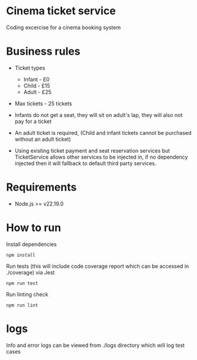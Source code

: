 # Cinema ticket service 

Coding excercise for a cinema booking system

# Business rules 
- Ticket types
    - Infant - £0
    - Child - £15
    - Adult - £25

- Max tickets - 25 tickets

- Infants do not get a seat, they will sit on adult's lap, they will also not pay for a ticket
- An adult ticket is required, (Child and infant tickets cannot be purchased without an adult ticket)
- Using existing ticket payment and seat reservation services but TicketService allows other services to be injected in, if no dependency injected then it will fallback to default third party services.

# Requirements

- Node.js >= v22.19.0

# How to run

Install dependencies

```shell
npm install
```

Run tests (this will include code coverage report which can be accessed in ./coverage) via Jest

```shell
npm run test
```

Run linting check

```shell
npm run lint
```

# logs

Info and error logs can be viewed from ./logs directory which will log test cases
